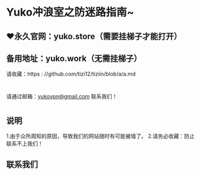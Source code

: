 Yuko冲浪室之防迷路指南~
====
:heart:永久官网：yuko.store（需要挂梯子才能打开）
-------
备用地址：yuko.work（无需挂梯子）
-------
请收藏：https : //github.com/tizi12/tiziin/blob/a/a.md
#
请通过邮箱：yukovpn@gmail.com 联系我们！
#
说明
-------
1.由于众所周知的原因，导致我们的网站随时有可能被墙了。
2.请务必收藏：防止联系不上我们！
>
联系我们
-------
